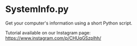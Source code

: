 # SystemInfo.py
Get your computer's information using a short Python script.

Tutorial available on our Instagram page: https://www.instagram.com/p/CHUqGSzplhh/
